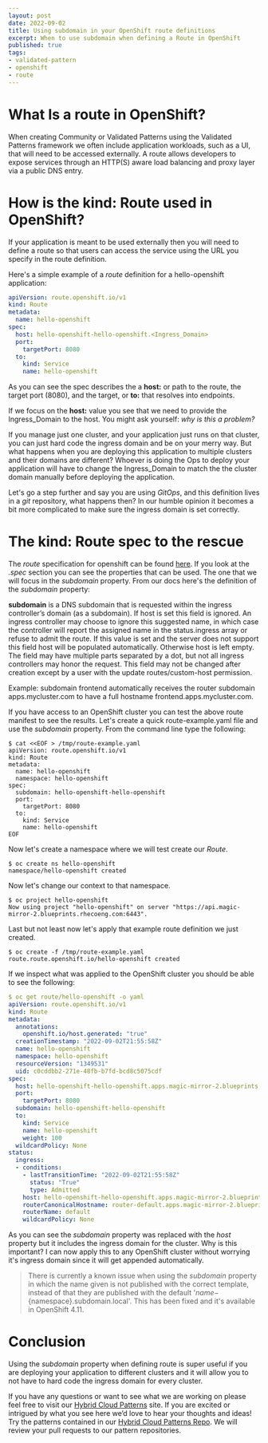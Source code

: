 ```yaml
---
layout: post
date: 2022-09-02
title: Using subdomain in your OpenShift route definitions
excerpt: When to use subdomain when defining a Route in OpenShift
published: true
tags:
- validated-pattern
- openshift
- route
---
```


# What Is a route in OpenShift?

When creating Community or Validated Patterns using the Validated Patterns framework we often include application workloads, such as a UI, that will need to be accessed externally. A route allows developers to expose services through an HTTP(S) aware load balancing and proxy layer via a public DNS entry.

# How is the kind: Route used in OpenShift?

If your application is meant to be used externally then you will need to define a route so that users can access the service using the URL you specify in the route definition.

Here's a simple example of a *route* definition for a hello-openshift application:

```yaml
apiVersion: route.openshift.io/v1
kind: Route
metadata:
  name: hello-openshift
spec:
  host: hello-openshift-hello-openshift.<Ingress_Domain> 
  port:
    targetPort: 8080
  to:
    kind: Service
    name: hello-openshift
```

As you can see the spec describes the a **host:**  or path to the route, the target port (8080), and the target, or **to:** that resolves into endpoints.

If we focus on the **host:** value you see that we need to provide the Ingress_Domain to the host. You might ask yourself: *why is this a problem?*

If you manage just one cluster, and your application just runs on that cluster, you can just hard code the ingress domain and be on your merry way.  But what happens when you are deploying this application to multiple clusters and their domains are different?  Whoever is doing the Ops to deploy your application will have to change the Ingress_Domain to match the the cluster domain manually before deploying the application.

Let's go a step further and say you are using *GitOps*, and this definition lives in a *git* repository, what happens then? In our humble opinion it becomes a bit more complicated to make sure the ingress domain is set correctly.

# The kind: Route spec to the rescue

The *route* specification for openshift can be found [here](https://docs.openshift.com/container-platform/4.11/rest_api/network_apis/route-route-openshift-io-v1.html#spec). If you look at the *.spec* section you can see the properties that can be used. The one that we will focus in the *subdomain* property. From our docs here's the definition of the *subdomain* property:

<p><b>subdomain</b> is a DNS subdomain that is requested
within the ingress controller’s domain (as a subdomain).
If host is set this field is ignored. An ingress controller
may choose to ignore this suggested name, in which case the
controller will report the assigned name in the status.ingress
array or refuse to admit the route. If this value is set and
the server does not support this field host will be populated
automatically. Otherwise host is left empty. The field may
have multiple parts separated by a dot, but not all ingress
controllers may honor the request. This field may not be
changed after creation except by a user with the update
routes/custom-host permission.</p>

<p>
Example: subdomain frontend automatically receives the
router subdomain apps.mycluster.com to have a full hostname
frontend.apps.mycluster.com.</p>

If you have access to an OpenShift cluster you can test the above route manifest to see the results.  Let's create a quick route-example.yaml file and use the *subdomain* property.
From the command line type the following:

```console
$ cat <<EOF > /tmp/route-example.yaml
apiVersion: route.openshift.io/v1
kind: Route
metadata:
  name: hello-openshift
  namespace: hello-openshift
spec:
  subdomain: hello-openshift-hello-openshift 
  port:
    targetPort: 8080
  to:
    kind: Service
    name: hello-openshift
EOF
```

Now let's create a namespace where we will test create our *Route*.

```console
$ oc create ns hello-openshift
namespace/hello-openshift created
```

Now let's change our context to that namespace.

```console
$ oc project hello-openshift
Now using project "hello-openshift" on server "https://api.magic-mirror-2.blueprints.rhecoeng.com:6443".
```

Last but not least now let's apply that example route definition we just created.

```console
$ oc create -f /tmp/route-example.yaml 
route.route.openshift.io/hello-openshift created
```

If we inspect what was applied to the OpenShift cluster you should be able to see the following:

```yaml
$ oc get route/hello-openshift -o yaml
apiVersion: route.openshift.io/v1
kind: Route
metadata:
  annotations:
    openshift.io/host.generated: "true"
  creationTimestamp: "2022-09-02T21:55:58Z"
  name: hello-openshift
  namespace: hello-openshift
  resourceVersion: "1349531"
  uid: c0cddbb2-271e-48fb-b7fd-bcd8c5075cdf
spec:
  host: hello-openshift-hello-openshift.apps.magic-mirror-2.blueprints.rhecoeng.com
  port:
    targetPort: 8080
  subdomain: hello-openshift-hello-openshift
  to:
    kind: Service
    name: hello-openshift
    weight: 100
  wildcardPolicy: None
status:
  ingress:
  - conditions:
    - lastTransitionTime: "2022-09-02T21:55:58Z"
      status: "True"
      type: Admitted
    host: hello-openshift-hello-openshift.apps.magic-mirror-2.blueprints.rhecoeng.com
    routerCanonicalHostname: router-default.apps.magic-mirror-2.blueprints.rhecoeng.com
    routerName: default
    wildcardPolicy: None
```

As you can see the *subdomain* property was replaced with the *host* property but it includes the ingress domain for the cluster. Why is this important? I can now apply this to any OpenShift cluster without worrying it's ingress domain since it will get appended automatically.
> There is currently a known issue when using the *subdomain* property in which the name given is not published with the correct template, instead of that they are published with the default '${name}-${namespace}.subdomain.local'. This has been fixed and it's available in OpenShift 4.11.

# Conclusion

Using the *subdomain* property when defining route is super useful if you are deploying your application to different clusters and it will allow you to not have to hard code the ingress domain for every cluster.

If you have any questions or want to see what we are working on please feel free to visit our [Hybrid Cloud Patterns](https://hybrid-cloud-patterns.io/) site. If you are excited or intrigued by what you see here we’d love to hear your thoughts and ideas! Try the patterns contained in our [Hybrid Cloud Patterns Repo](https://github.com/hybrid-cloud-patterns). We will review your pull requests to our pattern repositories.
